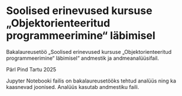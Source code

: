 # Soolised erinevused kursuse „Objektorienteeritud programmeerimine“ läbimisel

Bakalaureusetöö „Soolised erinevused kursuse „Objektorienteeritud programmeerimine“ läbimisel“ andmestik ja andmeanalüüsifail.

Pärl Pind
Tartu 2025

Jupyter Notebooki failis on bakalaureusetööks tehtud analüüs ning ka kaasnevad joonised. Analüüs kasutab andmestiku faili.
